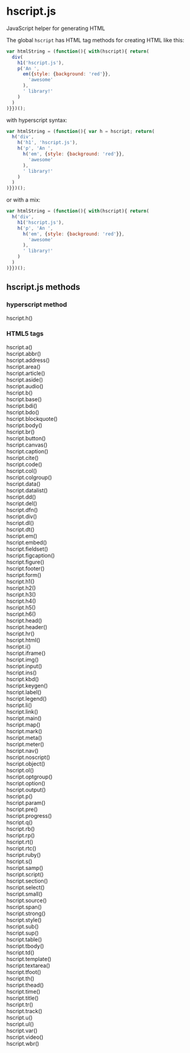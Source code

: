 # hscript.js
JavaScript helper for generating HTML

The global `hscript` has HTML tag methods for creating HTML like this:

```javascript
var htmlString = (function(){ with(hscript){ return(
  div(
    h1('hscript.js'),
    p('An ', 
      em({style: {background: 'red'}}, 
        'awesome'
      ), 
      ' library!'
    )
  )
)}})();
```

with hyperscript syntax:

```javascript
var htmlString = (function(){ var h = hscript; return(
  h('div',
    h('h1', 'hscript.js'),
    h('p', 'An ', 
      h('em', {style: {background: 'red'}}, 
        'awesome'
      ), 
      ' library!'
    )
  )
)}})();
```

or with a mix:

```javascript
var htmlString = (function(){ with(hscript){ return(
  h('div',
    h1('hscript.js'),
    h('p', 'An ', 
      h('em', {style: {background: 'red'}}, 
        'awesome'
      ), 
      ' library!'
    )
  )
)}})();
```

## hscript.js methods

### hyperscript method

hscript.h()  

### HTML5 tags

hscript.a()  
hscript.abbr()  
hscript.address()  
hscript.area()  
hscript.article()  
hscript.aside()  
hscript.audio()  
hscript.b()  
hscript.base()  
hscript.bdi()  
hscript.bdo()  
hscript.blockquote()  
hscript.body()  
hscript.br()  
hscript.button()  
hscript.canvas()  
hscript.caption()  
hscript.cite()  
hscript.code()  
hscript.col()  
hscript.colgroup()  
hscript.data()  
hscript.datalist()  
hscript.dd()  
hscript.del()  
hscript.dfn()  
hscript.div()  
hscript.dl()  
hscript.dt()  
hscript.em()  
hscript.embed()  
hscript.fieldset()  
hscript.figcaption()  
hscript.figure()  
hscript.footer()  
hscript.form()  
hscript.h1()  
hscript.h2()  
hscript.h3()  
hscript.h4()  
hscript.h5()  
hscript.h6()  
hscript.head()  
hscript.header()  
hscript.hr()  
hscript.html()  
hscript.i()  
hscript.iframe()  
hscript.img()  
hscript.input()  
hscript.ins()  
hscript.kbd()  
hscript.keygen()  
hscript.label()  
hscript.legend()  
hscript.li()  
hscript.link()  
hscript.main()  
hscript.map()  
hscript.mark()  
hscript.meta()  
hscript.meter()  
hscript.nav()  
hscript.noscript()  
hscript.object()  
hscript.ol()  
hscript.optgroup()  
hscript.option()  
hscript.output()  
hscript.p()  
hscript.param()  
hscript.pre()  
hscript.progress()  
hscript.q()  
hscript.rb()  
hscript.rp()  
hscript.rt()  
hscript.rtc()  
hscript.ruby()  
hscript.s()  
hscript.samp()  
hscript.script()  
hscript.section()  
hscript.select()  
hscript.small()  
hscript.source()  
hscript.span()  
hscript.strong()  
hscript.style()  
hscript.sub()  
hscript.sup()  
hscript.table()  
hscript.tbody()  
hscript.td()  
hscript.template()  
hscript.textarea()  
hscript.tfoot()  
hscript.th()  
hscript.thead()  
hscript.time()  
hscript.title()  
hscript.tr()  
hscript.track()  
hscript.u()  
hscript.ul()  
hscript.var()  
hscript.video()  
hscript.wbr()

